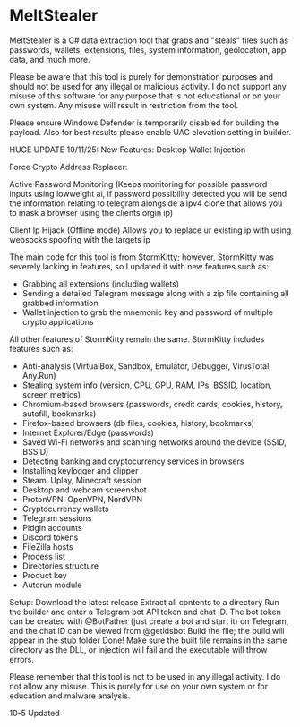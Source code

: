 # MeltStealer

MeltStealer is a C# data extraction tool that grabs and "steals" files such as passwords, wallets, extensions, files, system information, geolocation, app data, and much more.

Please be aware that this tool is purely for demonstration purposes and should not be used for any illegal or malicious activity. I do not support any misuse of this software for any purpose that is not educational or on your own system. Any misuse will result in restriction from the tool.

Please ensure Windows Defender is temporarily disabled for building the payload. Also for best results please enable UAC elevation setting in builder.

HUGE UPDATE 10/11/25: New Features:
Desktop Wallet Injection

Force Crypto Address Replacer:

Active Password Monitoring (Keeps monitoring for possible password inputs using lowweight ai, if password possibility detected you will be send the information relating to telegram alongside a ipv4 clone that allows you to mask a browser using the clients orgin ip)

Client Ip Hijack
(Offline mode) Allows you to replace ur existing ip with using websocks spoofing with the targets ip

The main code for this tool is from StormKitty; however, StormKitty was severely lacking in features, so I updated it with new features such as:
- Grabbing all extensions (including wallets)
- Sending a detailed Telegram message along with a zip file containing all grabbed information
- Wallet injection to grab the mnemonic key and password of multiple crypto applications

All other features of StormKitty remain the same. StormKitty includes features such as:
- Anti-analysis (VirtualBox, Sandbox, Emulator, Debugger, VirusTotal, Any.Run)
- Stealing system info (version, CPU, GPU, RAM, IPs, BSSID, location, screen metrics)
- Chromium-based browsers (passwords, credit cards, cookies, history, autofill, bookmarks)
- Firefox-based browsers (db files, cookies, history, bookmarks)
- Internet Explorer/Edge (passwords)
- Saved Wi-Fi networks and scanning networks around the device (SSID, BSSID)
- Detecting banking and cryptocurrency services in browsers
- Installing keylogger and clipper
- Steam, Uplay, Minecraft session
- Desktop and webcam screenshot
- ProtonVPN, OpenVPN, NordVPN
- Cryptocurrency wallets
- Telegram sessions
- Pidgin accounts
- Discord tokens
- FileZilla hosts
- Process list
- Directories structure
- Product key
- Autorun module

Setup:
Download the latest release
Extract all contents to a directory
Run the builder and enter a Telegram bot API token and chat ID. The bot token can be created with @BotFather (just create a bot and start it) on Telegram, and the chat ID can be viewed from @getidsbot
Build the file; the build will appear in the stub folder
Done! Make sure the built file remains in the same directory as the DLL, or injection will fail and the executable will throw errors.

Please remember that this tool is not to be used in any illegal activity. I do not allow any misuse. This is purely for use on your own system or for education and malware analysis.

10-5
Updated



